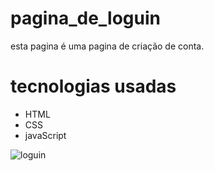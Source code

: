 # pagina_de_loguin
esta pagina é uma pagina de criação de conta.
# tecnologias usadas
- HTML
- CSS
- javaScript

![loguin](https://user-images.githubusercontent.com/127824847/226155587-53e90b9e-5f46-4f08-8a37-05309dcda036.png)

